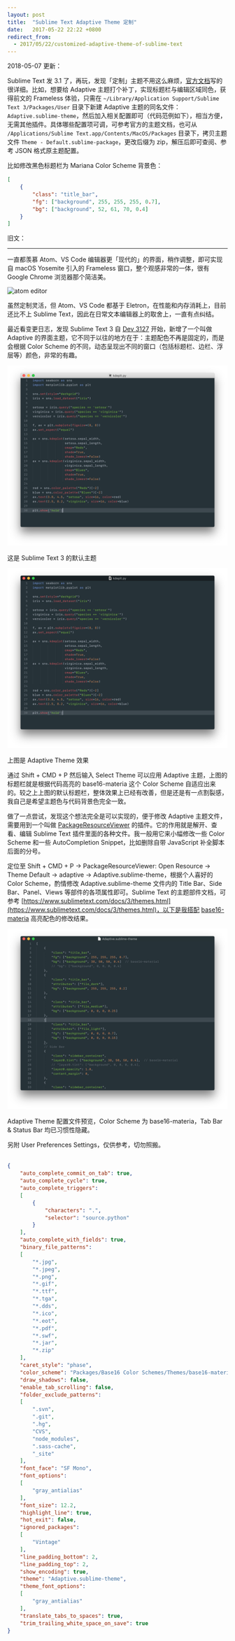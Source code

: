 ```yaml
---
layout: post
title:  "Sublime Text Adaptive Theme 定制"
date:   2017-05-22 22:22 +0800
redirect_from:
  - 2017/05/22/customized-adaptive-theme-of-sublime-text
---
```


2018-05-07 更新：

Sublime Text 发 3.1 了，再玩，发现「定制」主题不用这么麻烦，[官方文档](https://www.sublimetext.com/docs/3/themes.html#customization)写的很详细。比如，想要给 Adaptive 主题打个补丁，实现标题栏与编辑区域同色，获得前文的 Frameless 体验，只需在 `~/Library/Application Support/Sublime Text 3/Packages/User` 目录下新建 Adaptive 主题的同名文件：`Adaptive.sublime-theme`，然后加入相关配置即可（代码范例如下），相当方便，无需其他插件。具体哪些配置项可调，可参考官方的主题文档，也可从 `/Applications/Sublime Text.app/Contents/MacOS/Packages` 目录下，拷贝主题文件 `Theme - Default.sublime-package`，更改后缀为 zip，解压后即可查阅、参考 JSON 格式原主题配置。

比如修改黑色标题栏为 Mariana Color Scheme 背景色：

```json
[
    {
        "class": "title_bar",
        "fg": ["background", 255, 255, 255, 0.7],
        "bg": ["background", 52, 61, 70, 0.4]
    }
]
```



旧文：

----

一直都羡慕 Atom、VS Code 编辑器更「现代的」的界面，稍作调整，即可实现自 macOS Yosemite 引入的 Frameless 窗口，整个观感非常的一体，很有 Google Chrome 浏览器那个简洁美。

![atom editor](http://github-atom-io-herokuapp-com.global.ssl.fastly.net/assets/screenshot-main@2x-f5f56d18fa8896b3d987d24fc903d03f.png)



虽然定制灵活，但 Atom、VS Code 都基于 Eletron，在性能和内存消耗上，目前还比不上 Sublime Text，因此在日常文本编辑器上的取舍上，一直有点纠结。

最近看变更日志，发现 Sublime Text 3 自 [Dev 3127](https://www.sublimetext.com/3dev) 开始，新增了一个叫做 Adaptive 的界面主题，它不同于以往的地方在于：主题配色不再是固定的，而是会根据 Color Scheme 的不同，动态呈现出不同的窗口（包括标题栏、边栏、浮层等）颜色，非常的有趣。

![default theme of sublime text 3](/files/2017/05/22/default.png)

<figcaption>这是 Sublime Text 3 的默认主题</figcaption>

![adaptive theme of sublime text 3](/files/2017/05/22/adaptive.png)

<figcaption>上图是 Adaptive Theme 效果</figcaption>

通过 Shift + CMD + P 然后输入 Select Theme 可以应用 Adaptive 主题，上图的标题栏就是根据代码高亮的 base16-materia 这个 Color Scheme 自适应出来的。较之上上图的默认标题栏，整体效果上已经有改善，但是还是有一点割裂感，我自己是希望主题色与代码背景色完全一致。

做了一点尝试，发现这个想法完全是可以实现的，便于修改 Adaptive 主题文件，需要用到一个叫做 [PackageResourceViewer](https://packagecontrol.io/packages/PackageResourceViewer) 的插件。它的作用就是解开、查看、编辑 Sublime Text 插件里面的各种文件。我一般用它来小幅修改一些 Color Scheme 和一些 AutoCompletion Snippet，比如删除自带 JavaScript 补全脚本后面的分号。

定位至 Shift + CMD + P → PackageResourceViewer: Open Resource → Theme Default → adaptive → Adaptive.sublime-theme，根据个人喜好的 Color Scheme，酌情修改 Adaptive.sublime-theme 文件内的 Title Bar、Side Bar、Panel、Views 等部件的各项属性即可。Sublime Text 的主题部件文档，可参考 [https://www.sublimetext.com/docs/3/themes.html](https://www.sublimetext.com/docs/3/themes.html)，以下是我搭配 [base16-materia](https://chriskempson.github.io/base16/) 高亮配色的修改结果。

![customized adaptive](/files/2017/05/22/customized_adaptive.png)

<figcaption>Adaptive Theme 配置文件预览，Color Scheme 为 base16-materia，Tab Bar & Status Bar 均已习惯性隐藏。</figcaption>

另附 User Preferences Settings，仅供参考，切勿照搬。

```json

{
	"auto_complete_commit_on_tab": true,
	"auto_complete_cycle": true,
	"auto_complete_triggers":
	[
		{
			"characters": ".",
			"selector": "source.python"
		}
	],
	"auto_complete_with_fields": true,
	"binary_file_patterns":
	[
		"*.jpg",
		"*.jpeg",
		"*.png",
		"*.gif",
		"*.ttf",
		"*.tga",
		"*.dds",
		"*.ico",
		"*.eot",
		"*.pdf",
		"*.swf",
		"*.jar",
		"*.zip"
	],
	"caret_style": "phase",
	"color_scheme": "Packages/Base16 Color Schemes/Themes/base16-materia.tmTheme",
	"draw_shadows": false,
	"enable_tab_scrolling": false,
	"folder_exclude_patterns":
	[
		".svn",
		".git",
		".hg",
		"CVS",
		"node_modules",
		".sass-cache",
		"_site"
	],
	"font_face": "SF Mono",
	"font_options":
	[
		"gray_antialias"
	],
	"font_size": 12.2,
	"highlight_line": true,
	"hot_exit": false,
	"ignored_packages":
	[
		"Vintage"
	],
	"line_padding_bottom": 2,
	"line_padding_top": 2,
	"show_encoding": true,
	"theme": "Adaptive.sublime-theme",
	"theme_font_options":
	[
		"gray_antialias"
	],
	"translate_tabs_to_spaces": true,
	"trim_trailing_white_space_on_save": true
}

```

